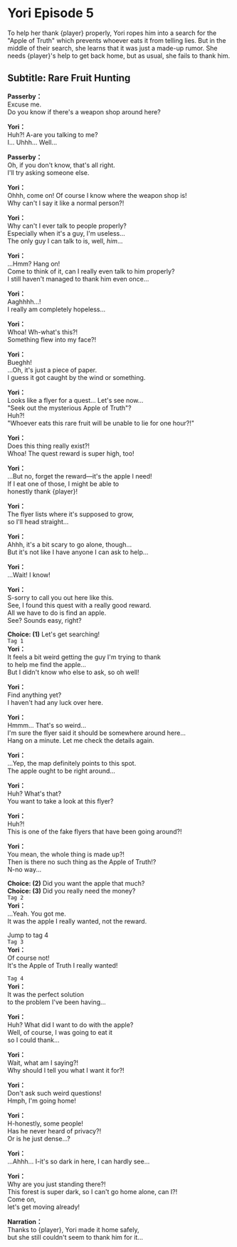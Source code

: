 # Yori Episode 5
To help her thank {player} properly, Yori ropes him into a search for the \"Apple of Truth\" which prevents whoever eats it from telling lies. But in the middle of their search, she learns that it was just a made-up rumor. She needs {player}'s help to get back home, but as usual, she fails to thank him.
  
## Subtitle: Rare Fruit Hunting
  
**Passerby：**  
Excuse me.  
Do you know if there's a weapon shop around here?  
  
**Yori：**  
Huh?! A-are you talking to me?  
I... Uhhh... Well...  
  
**Passerby：**  
Oh, if you don't know, that's all right.  
I'll try asking someone else.  
  
**Yori：**  
Ohhh, come on! Of course I know where the weapon shop is!  
Why can't I say it like a normal person?!  
  
**Yori：**  
Why can't I ever talk to people properly?  
Especially when it's a guy, I'm useless...  
The only guy I can talk to is, well, *him*...  
  
**Yori：**  
...Hmm? Hang on!  
Come to think of it, can I really even talk to him properly?  
I still haven't managed to thank him even once...  
  
**Yori：**  
Aaghhhh...!  
I really am completely hopeless...  
  
**Yori：**  
Whoa! Wh-what's this?!  
Something flew into my face?!  
  
**Yori：**  
Bueghh!  
...Oh, it's just a piece of paper.  
I guess it got caught by the wind or something.  
  
**Yori：**  
Looks like a flyer for a quest... Let's see now...  
\"Seek out the mysterious Apple of Truth\"?  
 Huh?!  
\"Whoever eats this rare fruit will be unable to lie for one hour?!\"  
  
**Yori：**  
Does this thing really exist?!  
Whoa! The quest reward is super high, too!  
  
**Yori：**  
...But no, forget the reward—it's the apple I need!  
If I eat one of those, I might be able to  
honestly thank {player}!  
  
**Yori：**  
The flyer lists where it's supposed to grow,  
so I'll head straight...  
  
**Yori：**  
Ahhh, it's a bit scary to go alone, though...  
But it's not like I have anyone I can ask to help...  
  
**Yori：**  
...Wait! I know!  
  
**Yori：**  
S-sorry to call you out here like this.  
See, I found this quest with a really good reward.  
All we have to do is find an apple.  
 See? Sounds easy, right?  
  
**Choice: (1)**  Let's get searching!  
`Tag 1`  
**Yori：**  
It feels a bit weird getting the guy I'm trying to thank  
to help me find the apple...  
But I didn't know who else to ask, so oh well!  
  
**Yori：**  
Find anything yet?  
 I haven't had any luck over here.  
  
**Yori：**  
Hmmm... That's so weird...  
I'm sure the flyer said it should be somewhere around here...  
Hang on a minute. Let me check the details again.  
  
**Yori：**  
...Yep, the map definitely points to this spot.  
The apple ought to be right around...  
  
**Yori：**  
Huh? What's that?  
You want to take a look at this flyer?  
  
**Yori：**  
Huh?!  
This is one of the fake flyers that have been going around?!  
  
**Yori：**  
You mean, the whole thing is made up?!  
Then is there no such thing as the Apple of Truth!?  
N-no way...  
  
**Choice: (2)**  Did you want the apple that much?  
**Choice: (3)**  Did you really need the money?  
`Tag 2`  
**Yori：**  
...Yeah. You got me.  
It was the apple I really wanted, not the reward.  
  
Jump to tag 4  
`Tag 3`  
**Yori：**  
Of course not!  
It's the Apple of Truth I really wanted!  
  
`Tag 4`  
**Yori：**  
It was the perfect solution  
to the problem I've been having...  
  
**Yori：**  
Huh? What did I want to do with the apple?  
Well, of course, I was going to eat it  
so I could thank...  
  
**Yori：**  
Wait, what am I saying?!  
Why should I tell you what I want it for?!  
  
**Yori：**  
Don't ask such weird questions!  
Hmph, I'm going home!  
  
**Yori：**  
H-honestly, some people!  
Has he never heard of privacy?!  
Or is he just dense...?  
  
**Yori：**  
...Ahhh... I-it's so dark in here, I can hardly see...  
  
**Yori：**  
Why are you just standing there?!  
This forest is super dark, so I can't go home alone, can I?!  
Come on,  
 let's get moving already!  
  
**Narration：**  
Thanks to {player}, Yori made it home safely,  
but she still couldn't seem to thank him for it...  
